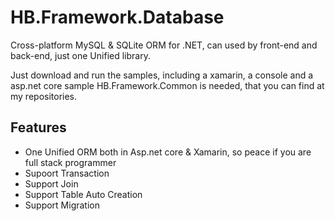 # HB.Framework.Database
Cross-platform MySQL &amp; SQLite ORM for .NET, can used by front-end and back-end, just one Unified library.

Just download and run the samples, including a xamarin, a console and a asp.net core sample
HB.Framework.Common is needed, that you can find at my repositories.

## Features
* One Unified ORM both in Asp.net core & Xamarin, so peace if you are full stack programmer
* Supoort Transaction
* Support Join
* Support Table Auto Creation
* Support Migration
